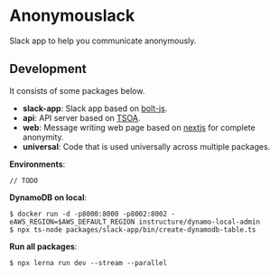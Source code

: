 # Anonymouslack
Slack app to help you communicate anonymously.

## Development
It consists of some packages below.
- **slack-app**: Slack app based on [bolt-js][bolt-js].
- **api**: API server based on [TSOA](tsoa).
- **web**: Message writing web page based on [nextjs](nextjs) for complete anonymity.
- **universal**: Code that is used universally across multiple packages.


**Environments**:
```
// TODO
```

**DynamoDB on local**:
```
$ docker run -d -p8000:8000 -p8002:8002 -eAWS_REGION=$AWS_DEFAULT_REGION instructure/dynamo-local-admin
$ npx ts-node packages/slack-app/bin/create-dynamodb-table.ts
```

**Run all packages**:
```
$ npx lerna run dev --stream --parallel
```

[bolt-js]: https://slack.dev/bolt-js
[tsoa]: https://tsoa-community.github.io/docs/
[nextjs]: https://nextjs.org/
